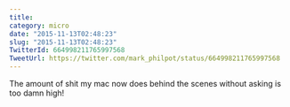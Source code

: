 ```yaml
---
title: 
category: micro
date: "2015-11-13T02:48:23"
slug: "2015-11-13T02:48:23"
TwitterId: 664998211765997568
TweetUrl: https://twitter.com/mark_philpot/status/664998211765997568
---
```


The amount of shit my mac now does behind the scenes without asking is too damn
high!
